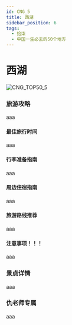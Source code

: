 ```yaml
---
id: CNG_5
title: 西湖
sidebar_position: 6
tags:
  - 拾柒
  - 中国一生必去的50个地方
---
```


# 西湖

![CNG\_TOP50\_5](https://github.com/AzraelQAQ/my-docusaurus-site/blob/master/img/love/CNG\_TOP50/5.png)

### 旅游攻略

aaa

#### 最佳旅行时间

aaa

#### 行李准备指南

aaa

#### 周边住宿指南

aaa

#### 旅游路线推荐

aaa

#### 注意事项！！！

aaa

### 景点详情

aaa

### 仇老师专属

aaa
